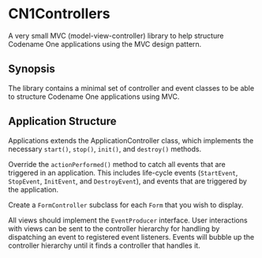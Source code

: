 # CN1Controllers

A very small MVC (model-view-controller) library to help structure Codename One applications using the MVC design pattern.

## Synopsis

The library contains a minimal set of controller and event classes to be able to structure Codename One applications using MVC.

## Application Structure

Applications extends the ApplicationController class, which implements the necessary `start()`, `stop()`, `init()`, and `destroy()` methods.

Override the `actionPerformed()` method to catch all events that are triggered in an application.  This includes life-cycle events (`StartEvent`, `StopEvent`, `InitEvent`, and `DestroyEvent`), and events that are triggered by the application.

Create a `FormController` subclass for each `Form` that you wish to display.

All views should implement the `EventProducer` interface.  User interactions with views can be sent to the controller hierarchy for handling by dispatching an event to registered event listeners.  Events will bubble up the controller hierarchy until it finds a controller that handles it.



